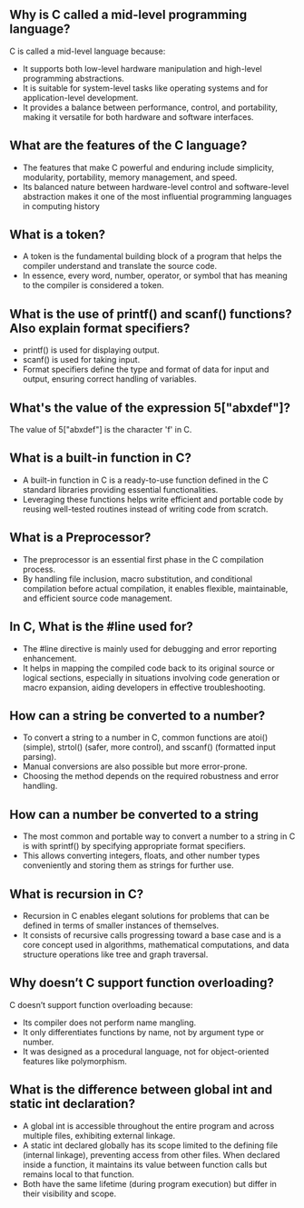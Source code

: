 ## Why is C called a mid-level programming language?
C is called a mid-level language because:
- It supports both low-level hardware manipulation and high-level programming abstractions.
- It is suitable for system-level tasks like operating systems and for application-level development.
- It provides a balance between performance, control, and portability, making it versatile for both hardware and software interfaces.

## What are the features of the C language?
- The features that make C powerful and enduring include simplicity, modularity, portability, memory management, and speed.
- Its balanced nature between hardware-level control and software-level abstraction makes it one of the most influential programming languages in computing history

## What is a token?
- A token is the fundamental building block of a program that helps the compiler understand and translate the source code. 
- In essence, every word, number, operator, or symbol that has meaning to the compiler is considered a token.

## What is the use of printf() and scanf() functions? Also explain format specifiers? 
- printf() is used for displaying output.
- scanf() is used for taking input.
- Format specifiers define the type and format of data for input and output, ensuring correct handling of variables.

## What's the value of the expression 5["abxdef"]?
The value of 5["abxdef"] is the character 'f' in C.

## What is a built-in function in C?
- A built-in function in C is a ready-to-use function defined in the C standard libraries providing essential functionalities.
- Leveraging these functions helps write efficient and portable code by reusing well-tested routines instead of writing code from scratch.

## What is a Preprocessor?
- The preprocessor is an essential first phase in the C compilation process.
- By handling file inclusion, macro substitution, and conditional compilation before actual compilation, it enables flexible, maintainable, and efficient source code management.

## In C, What is the #line used for?
- The #line directive is mainly used for debugging and error reporting enhancement.
- It helps in mapping the compiled code back to its original source or logical sections, especially in situations involving code generation or macro expansion, aiding developers in effective troubleshooting.

## How can a string be converted to a number?
- To convert a string to a number in C, common functions are atoi() (simple), strtol() (safer, more control), and sscanf() (formatted input parsing).
- Manual conversions are also possible but more error-prone.
- Choosing the method depends on the required robustness and error handling.

## How can a number be converted to a string
- The most common and portable way to convert a number to a string in C is with sprintf() by specifying appropriate format specifiers.
- This allows converting integers, floats, and other number types conveniently and storing them as strings for further use.

## What is recursion in C?
- Recursion in C enables elegant solutions for problems that can be defined in terms of smaller instances of themselves.
- It consists of recursive calls progressing toward a base case and is a core concept used in algorithms, mathematical computations, and data structure operations like tree and graph traversal.

## Why doesn’t C support function overloading?
C doesn’t support function overloading because:
- Its compiler does not perform name mangling.
- It only differentiates functions by name, not by argument type or number.
- It was designed as a procedural language, not for object-oriented features like polymorphism.​

## What is the difference between global int and static int declaration?
- A global int is accessible throughout the entire program and across multiple files, exhibiting external linkage.
- A static int declared globally has its scope limited to the defining file (internal linkage), preventing access from other files. When declared inside a function, it maintains its value between function calls but remains local to that function.
- Both have the same lifetime (during program execution) but differ in their visibility and scope.
